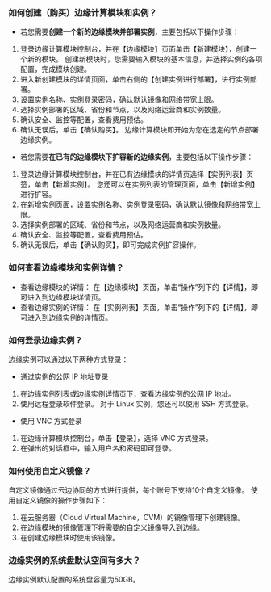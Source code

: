 ### 如何创建（购买）边缘计算模块和实例？

- 若您需要**创建一个新的边缘模块并部署实例**，主要包括以下操作步骤：
 1. 登录边缘计算模块控制台，并在【边缘模块】页面单击【新建模块】，创建一个新的模块。
 创建新模块时，您需要输入模块的基本信息，并选择实例的各项配置，完成模块创建。
 2. 进入新创建模块的详情页面，单击右侧的【创建实例进行部署】，进行实例部署。
 3. 设置实例名称、实例登录密码，确认默认镜像和网络带宽上限。
 4. 选择实例部署的区域、省份和节点，以及网络运营商和实例数量。
 5. 确认安全、监控等配置，查看费用预估。
 6. 确认无误后，单击【确认购买】。
 边缘计算模块即开始为您在选定的节点部署边缘实例。
- 若您需要**在已有的边缘模块下扩容新的边缘实例**，主要包括以下操作步骤：
 1. 登录边缘计算模块控制台，并在已有边缘模块的详情页选择【实例列表】页签，单击【新增实例】。
 您还可以在实例列表的管理页面，单击【新增实例】进行扩容。
 2. 在新增实例页面，设置实例名称、实例登录密码，确认默认镜像和网络带宽上限。
 3. 选择实例部署的区域、省份和节点，以及网络运营商和实例数量。
 4. 确认安全、监控等配置，查看费用预估。
 5. 确认无误后，单击【确认购买】，即可完成实例扩容操作。


### 如何查看边缘模块和实例详情？
- 查看边缘模块的详情：
在【边缘模块】页面，单击“操作”列下的【详情】，即可进入到边缘模块详情页。
- 查看边缘实例的详情：
在【实例列表】页面，单击“操作”列下的【详情】，即可进入到边缘实例的详情页。


### 如何登录边缘实例？
边缘实例可以通过以下两种方式登录：
- 通过实例的公网 IP 地址登录
 1. 在边缘实例列表或边缘实例详情页下，查看边缘实例的公网 IP 地址。
 2. 使用远程登录软件登录。
 对于 Linux 实例，您还可以使用 SSH 方式登录。
- 使用 VNC 方式登录
 1. 在边缘计算模块控制台，单击【登录】，选择 VNC 方式登录。
 2. 在弹出的对话框中，输入用户名和密码即可登录。


### 如何使用自定义镜像？

自定义镜像通过云边协同的方式进行提供，每个账号下支持10个自定义镜像。
使用自定义镜像的操作步骤如下：
1. 在云服务器（Cloud Virtual Machine，CVM）的镜像管理下创建镜像。
2. 在边缘模块的镜像管理下将需要的自定义镜像导入到边缘。
3. 在创建边缘模块时使用该镜像。

### 边缘实例的系统盘默认空间有多大？

边缘实例默认配置的系统盘容量为50GB。

